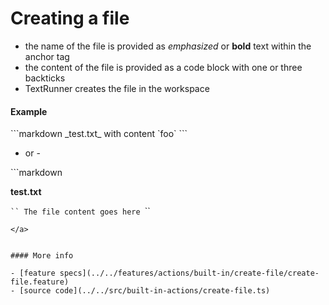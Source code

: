 # Creating a file

- the name of the file is provided as _emphasized_ or **bold** text within the anchor tag
- the content of the file is provided as a code block with one or three backticks
- TextRunner creates the file in the workspace

#### Example

<a textrun="run-markdown-in-textrun">
```markdown
<a textrun="create-file">
_test.txt_ with content `foo`
</a>
```
</a>

- or -

<a textrun="run-markdown-in-textrun">
```markdown
<a textrun="create-file">

**test.txt**

`​``
The file content goes here
`​``
</a>

```
</a>


#### More info

- [feature specs](../../features/actions/built-in/create-file/create-file.feature)
- [source code](../../src/built-in-actions/create-file.ts)
```
